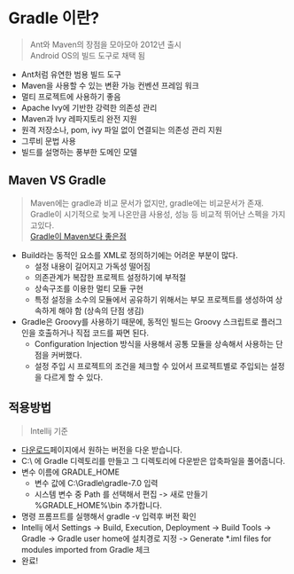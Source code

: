 # Gradle 이란?
> Ant와 Maven의 장점을 모아모아 2012년 출시  
> Android OS의 빌드 도구로 채택 됨
- Ant처럼 유연한 범용 빌드 도구 
- Maven을 사용할 수 있는 변환 가능 컨벤션 프레임 워크 
- 멀티 프로젝트에 사용하기 좋음 
- Apache Ivy에 기반한 강력한 의존성 관리
- Maven과 Ivy 레파지토리 완전 지원 
- 원격 저장소나, pom, ivy 파일 없이 연결되는 의존성 관리 지원
- 그루비 문법 사용
- 빌드를 설명하는 풍부한 도메인 모델

## Maven VS Gradle
> Maven에는 gradle과 비교 문서가 없지만, gradle에는 비교문서가 존재.
> Gradle이 시기적으로 늦게 나온만큼 사용성, 성능 등 비교적 뛰어난 스펙을 가지고있다.  
> [Gradle이 Maven보다 좋은점](https://kwonnam.pe.kr/wiki/gradle/from_maven)
- Build라는 동적인 요소를 XML로 정의하기에는 어려운 부분이 많다.
    - 설정 내용이 길어지고 가독성 떨어짐
    - 의존관계가 복잡한 프로젝트 설정하기에 부적절
    - 상속구조를 이용한 멀티 모듈 구현
    - 특정 설정을 소수의 모듈에서 공유하기 위해서는 부모 프로젝트를 생성하여 상속하게 해야 함 (상속의 단점 생김)
- Gradle은 Groovy를 사용하기 때문에, 동적인 빌드는 Groovy 스크립트로 플러그인을 호출하거나 직접 코드를 짜면 된다.
    - Configuration Injection 방식을 사용해서 공통 모듈을 상속해서 사용하는 단점을 커버했다.
    - 설정 주입 시 프로젝트의 조건을 체크할 수 있어서 프로젝트별로 주입되는 설정을 다르게 할 수 있다.

## 적용방법
> Intellij 기준  

- [다운로드](https://gradle.org/releases/)페이지에서 원하는 버전을 다운 받습니다.
- C:\ 에 Gradle 디렉토리를 만들고 그 디렉토리에 다운받은 압축파일을 풀어줍니다.
- 변수 이름에 GRADLE_HOME
    - 변수 값에 C:\Gradle\gradle-7.0 입력
    - 시스템 변수 중 Path 를 선택해서 편집 -> 새로 만들기 %GRADLE_HOME%\bin 추가합니다.
- 명령 프롬프트를 실행해서 gradle -v 입력후 버전 확인
- Intellij 에서 Settings -> Build, Execution, Deployment -> Build Tools -> Gradle -> Gradle user home에 설치경로 지정 -> Generate *.iml files for modules imported from Gradle 체크
- 완료!